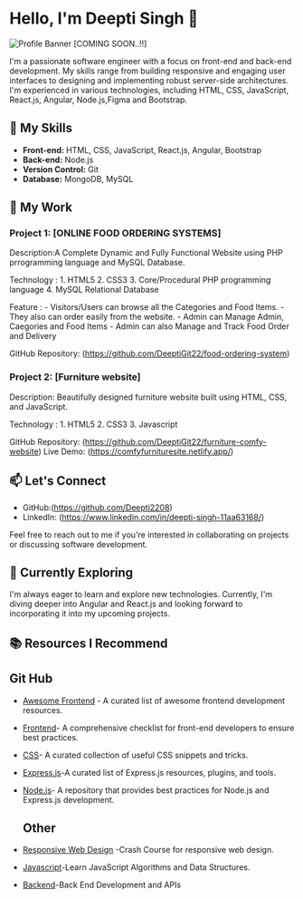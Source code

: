 # Hello, I'm Deepti Singh 👋

![Profile Banner](https://link.to/your/banner/image.png) [COMING SOON..!!]

I'm a passionate software engineer with a focus on front-end and back-end development. My skills range from building responsive and engaging user interfaces to designing and implementing robust server-side architectures. I'm experienced in various technologies, including HTML, CSS, JavaScript, React.js, Angular, Node.js,Figma and Bootstrap.

## 🚀 My Skills

- **Front-end:** HTML, CSS, JavaScript, React.js, Angular, Bootstrap
- **Back-end:** Node.js
- **Version Control:** Git
- **Database:** MongoDB, MySQL

## 💼 My Work

### Project 1: [ONLINE FOOD ORDERING SYSTEMS] 

Description:A Complete Dynamic and Fully Functional Website using PHP prrogramming language and MySQL Database.

Technology : 1. HTML5
             2. CSS3
             3. Core/Procedural PHP programming language
             4. MySQL Relational Database
             
Feature : - Visitors/Users can browse all the Categories and Food Items.
          - They also can order easily from the website.
          - Admin can Manage Admin, Caegories and Food Items
          - Admin can also Manage and Track Food Order and Delivery

GitHub Repository: (https://github.com/DeeptiGit22/food-ordering-system)

### Project 2: [Furniture website]

Description: Beautifully designed furniture website built using HTML, CSS, and JavaScript.

Technology : 1. HTML5
             2. CSS3
             3. Javascript

GitHub Repository: (https://github.com/DeeptiGit22/furniture-comfy-website)
Live Demo: (https://comfyfurnituresite.netlify.app/)

## 📫 Let's Connect

- GitHub:(https://github.com/Deepti2208)
- LinkedIn: (https://www.linkedin.com/in/deepti-singh-11aa63168/)

Feel free to reach out to me if you're interested in collaborating on projects or discussing software development.

## 🌱 Currently Exploring

I'm always eager to learn and explore new technologies. Currently, I'm diving deeper into Angular and React.js and looking forward to incorporating it into my upcoming projects.

## 📚 Resources I Recommend

  ## Git Hub
- [Awesome Frontend](https://github.com/sindresorhus/awesome#front-end-development) - A curated list of awesome frontend development resources.
- [Frontend](https://github.com/thedaviddias/Front-End-Checklist)- A comprehensive checklist for front-end developers to ensure best practices.
- [CSS](https://github.com/30-seconds/30-seconds-of-css)- A curated collection of useful CSS snippets and tricks.
- [Express.js](https://github.com/rajikaimal/awesome-express)-A curated list of Express.js resources, plugins, and tools.
- [Node.js](https://github.com/goldbergyoni/nodebestpractices)- A repository that provides best practices for Node.js and Express.js development.

  ## Other
- [Responsive Web Design](https://www.freecodecamp.org/learn/2022/responsive-web-design/) -Crash Course for responsive web design.
- [Javascript](https://www.freecodecamp.org/learn/javascript-algorithms-and-data-structures/)-Learn JavaScript Algorithms and Data Structures.
- [Backend](https://www.freecodecamp.org/learn/back-end-development-and-apis/)-Back End Development and APIs

